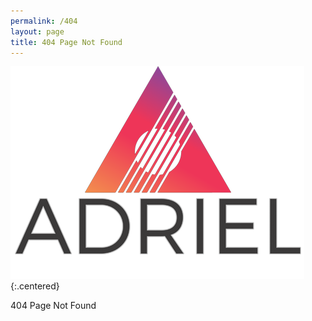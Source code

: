 ```yaml
---
permalink: /404
layout: page
title: 404 Page Not Found
---
```


![placeholder](/assets/images/frontpage.png){:.centered}

404 Page Not Found
